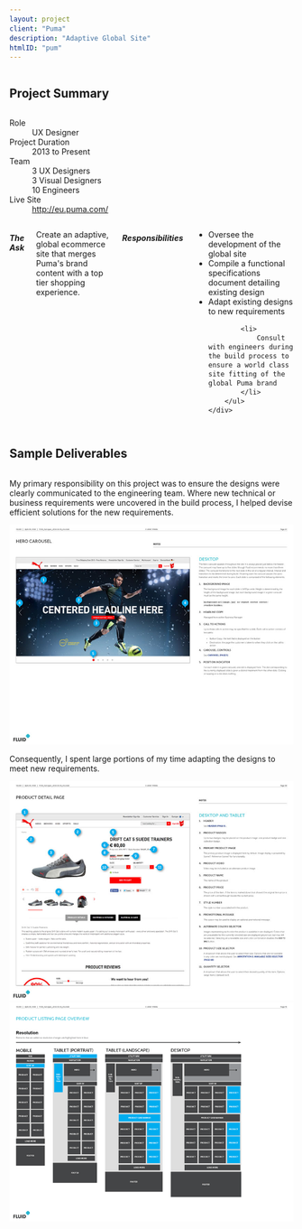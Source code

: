 ```yaml
---
layout: project
client: "Puma"
description: "Adaptive Global Site"
htmlID: "pum"
---
```


<div class="row">
	<div class="small-12 columns">
		<h2>Project Summary</h2>
	</div>
	<div class="small-12 medium-4 large-4 columns">
		<dl>
			<dt>Role</dt>
			<dd>UX Designer</dd>
			<dt>Project Duration</dt>
			<dd>2013 to Present</dd>
			<dt>Team</dt>
			<dd>
				3 UX Designers<br />
				3 Visual Designers<br />
				10 Engineers
			</dd>
			<dt>Live Site</dt>
			<dd>
				<a href="http://eu.puma.com/">http://eu.puma.com/</a>		
			</dd>
		</dl>
	</div>
	<div class="small-12 medium-8 large-8 columns lede">
		<h5>The Ask</h5>
		<p>
			Create an adaptive, global ecommerce site that merges Puma's brand content with a top tier shopping experience.
		</p>
		<h5>Responsibilities</h5>
		<ul>
			<li>
				Oversee the development of the global site
			</li>
			<li>
				Compile a functional specifications document detailing existing design
			</li>
			<li>
				Adapt existing designs to new requirements
			</li>
			
			<li>
				Consult with engineers during the build process to ensure a world class site fitting of the global Puma brand
			</li>
		</ul>
	</div>
</div>
<div class="row">
	<div class="small-12 columns">
		<h2>Sample Deliverables</h2>
	</div>
	<div class="large-4 push-8 columns">
		<p>
			My primary responsibility on this project was to ensure the designs were clearly communicated to the engineering team. Where new technical or business requirements were uncovered in the build process, I helped devise efficient solutions for the new requirements.
		</p>
	</div>
	<div class="large-8 pull-4 columns">
		 <a href="/img/pum1.jpg"><img src="/img/pum1-small.jpg" alt="A sample page from the Functional Specifications document depicing the home page carousel" /></a>
	</div>
</div>
<div class="row">
	<div class="large-4 push-8 columns">
		<p>
			Consequently, I spent large portions of my time adapting the designs to meet new requirements.
		</p>
	</div>
	<div class="large-8 pull-4 columns">
		 <a href="/img/pum2.jpg"><img src="/img/pum2-small.jpg" alt="A sample page from the Functional Specifications document depicting the product detail page" /></a>
	</div>
</div>
<div class="row">
	<div class="large-8 columns end">
		 <a href="/img/pum3.png"><img src="/img/pum3-small.png" alt="A sample page from the Functional Specifications document depicting the scaling behavior of the subcategory page" /></a>
	</div>
</div>